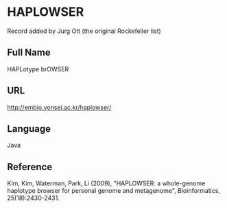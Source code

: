 # HAPLOWSER
Record added by Jurg Ott (the original Rockefeller list)

## Full Name
HAPLotype brOWSER

## URL
http://embio.yonsei.ac.kr/haplowser/

## Language
Java

## Reference
Kim, Kim, Waterman, Park, Li (2009), "HAPLOWSER: a whole-genome haplotype browser for personal genome and metagenome", Bioinformatics, 25(18):2430-2431.